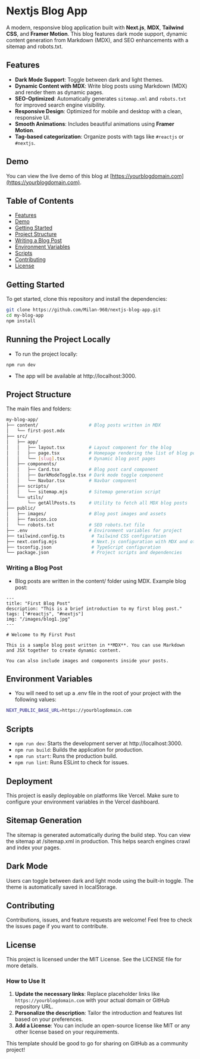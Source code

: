 # Nextjs Blog App

A modern, responsive blog application built with **Next.js**, **MDX**, **Tailwind CSS**, and **Framer Motion**. This blog features dark mode support, dynamic content generation from Markdown (MDX), and SEO enhancements with a sitemap and robots.txt.

## Features

- **Dark Mode Support**: Toggle between dark and light themes.
- **Dynamic Content with MDX**: Write blog posts using Markdown (MDX) and render them as dynamic pages.
- **SEO-Optimized**: Automatically generates `sitemap.xml` and `robots.txt` for improved search engine visibility.
- **Responsive Design**: Optimized for mobile and desktop with a clean, responsive UI.
- **Smooth Animations**: Includes beautiful animations using **Framer Motion**.
- **Tag-based categorization**: Organize posts with tags like `#reactjs` or `#nextjs`.

## Demo

You can view the live demo of this blog at [https://yourblogdomain.com](https://yourblogdomain.com).

## Table of Contents

- [Features](#features)
- [Demo](#demo)
- [Getting Started](#getting-started)
- [Project Structure](#project-structure)
- [Writing a Blog Post](#writing-a-blog-post)
- [Environment Variables](#environment-variables)
- [Scripts](#scripts)
- [Contributing](#contributing)
- [License](#license)

## Getting Started

To get started, clone this repository and install the dependencies:

```bash
git clone https://github.com/Milan-960/nextjs-blog-app.git
cd my-blog-app
npm install
``````

## Running the Project Locally

- To run the project locally:

```
npm run dev
```

- The app will be available at http://localhost:3000.

## Project Structure

The main files and folders:

```bash
my-blog-app/
├── content/                   # Blog posts written in MDX
│   └── first-post.mdx
├── src/
│   ├── app/
│   │   ├── layout.tsx         # Layout component for the blog
│   │   ├── page.tsx           # Homepage rendering the list of blog posts
│   │   └── [slug].tsx         # Dynamic blog post pages
│   ├── components/
│   │   ├── Card.tsx           # Blog post card component
│   │   ├── DarkModeToggle.tsx # Dark mode toggle component
│   │   └── Navbar.tsx         # Navbar component
│   ├── scripts/
│   │   └── sitemap.mjs        # Sitemap generation script
│   └── utils/
│       └── getAllPosts.ts     # Utility to fetch all MDX blog posts
├── public/
│   ├── images/                # Blog post images and assets
│   ├── favicon.ico
│   └── robots.txt             # SEO robots.txt file
├── .env                       # Environment variables for project
├── tailwind.config.ts          # Tailwind CSS configuration
├── next.config.mjs             # Next.js configuration with MDX and other plugins
├── tsconfig.json               # TypeScript configuration
└── package.json                # Project scripts and dependencies
```

### Writing a Blog Post

- Blog posts are written in the content/ folder using MDX. Example blog post:

```
---
title: "First Blog Post"
description: "This is a brief introduction to my first blog post."
tags: ["#reactjs", "#nextjs"]
img: "/images/blog1.jpg"
---

# Welcome to My First Post

This is a sample blog post written in **MDX**. You can use Markdown and JSX together to create dynamic content.

You can also include images and components inside your posts.
```

## Environment Variables

- You will need to set up a .env file in the root of your project with the following values:

```bash
NEXT_PUBLIC_BASE_URL=https://yourblogdomain.com
```

## Scripts

- `npm run dev`: Starts the development server at http://localhost:3000.
- `npm run build`: Builds the application for production.
- `npm run start`: Runs the production build.
- `npm run lint`: Runs ESLint to check for issues.

## Deployment

This project is easily deployable on platforms like Vercel. Make sure to configure your environment variables in the Vercel dashboard.

## Sitemap Generation

The sitemap is generated automatically during the build step. You can view the sitemap at /sitemap.xml in production. This helps search engines crawl and index your pages.

## Dark Mode

Users can toggle between dark and light mode using the built-in toggle. The theme is automatically saved in localStorage.

## Contributing

Contributions, issues, and feature requests are welcome! Feel free to check the issues page if you want to contribute.

## License

This project is licensed under the MIT License. See the LICENSE file for more details.


### How to Use It

1. **Update the necessary links**: Replace placeholder links like `https://yourblogdomain.com` with your actual domain or GitHub repository URL.
2. **Personalize the description**: Tailor the introduction and features list based on your preferences.
3. **Add a License**: You can include an open-source license like MIT or any other license based on your requirements.

This template should be good to go for sharing on GitHub as a community project!





